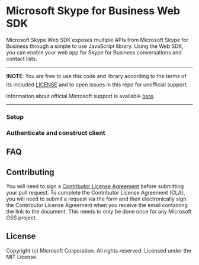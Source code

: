 # Microsoft Skype for Business Web SDK

Microsoft Skype Web SDK exposes multiple APIs from Microsoft Skype for Business through a simple to use JavaScript library. Using the Web SDK, you can enable your web app for Skype for Business conversations and contact lists.

---

:exclamation:**NOTE**: You are free to use this code and library according to the terms of its included [LICENSE](https://github.com/OfficeDev/skype-web-sdk-samples/blob/master/license.md) and to open issues in this repo for unofficial support.

Information about official Microsoft support is available [here][support-placeholder].

[support-placeholder]: https://support.microsoft.com/

---




### Setup



### Authenticate and construct client


## FAQ


## Contributing
You will need to sign a [Contributor License Agreement](https://cla.microsoft.com/) before submitting your pull request. To complete the Contributor License Agreement (CLA), you will need to submit a request via the form and then electronically sign the Contributor License Agreement when you receive the email containing the link to the document. This needs to only be done once for any Microsoft  OSS project.

## License
Copyright (c) Microsoft Corporation. All rights reserved. Licensed under the MIT License.

